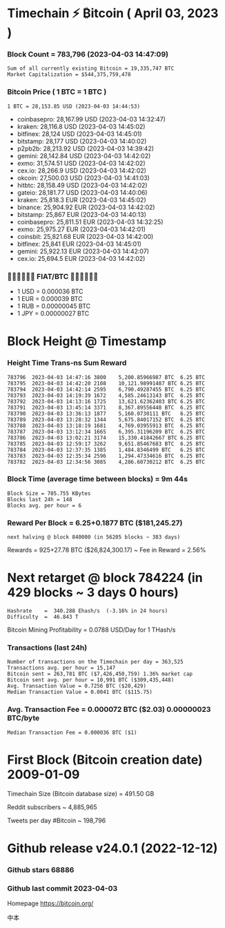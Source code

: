 # Timechain ⚡ ₿itcoin ( April 03, 2023 )
### Block Count = 783,796 (2023-04-03 14:47:09)
    Sum of all currently existing Bitcoin = 19,335,747 BTC
    Market Capitalization = $544,375,759,478
### Bitcoin Price ( 1 BTC = 1 BTC )
	1 BTC = 28,153.85 USD (2023-04-03 14:44:53)
- coinbasepro: 28,167.99 USD (2023-04-03 14:32:47)
- kraken: 28,116.8 USD (2023-04-03 14:45:02)
- bitfinex: 28,124 USD (2023-04-03 14:45:01)
- bitstamp: 28,177 USD (2023-04-03 14:40:02)
- p2pb2b: 28,213.92 USD (2023-04-03 14:39:42)
- gemini: 28,142.84 USD (2023-04-03 14:42:02)
- exmo: 31,574.51 USD (2023-04-03 14:42:02)
- cex.io: 28,266.9 USD (2023-04-03 14:42:02)
- okcoin: 27,500.03 USD (2023-04-03 14:41:03)
- hitbtc: 28,158.49 USD (2023-04-03 14:42:02)
- gateio: 28,181.77 USD (2023-04-03 14:40:06)
- kraken: 25,818.3 EUR (2023-04-03 14:45:02)
- binance: 25,904.92 EUR (2023-04-03 14:42:02)
- bitstamp: 25,867 EUR (2023-04-03 14:40:13)
- coinbasepro: 25,811.51 EUR (2023-04-03 14:32:25)
- exmo: 25,975.27 EUR (2023-04-03 14:42:01)
- coinsbit: 25,821.68 EUR (2023-04-03 14:42:00)
- bitfinex: 25,841 EUR (2023-04-03 14:45:01)
- gemini: 25,922.13 EUR (2023-04-03 14:42:07)
- cex.io: 25,694.5 EUR (2023-04-03 14:42:02)
### 💱💶💵💷💴💱 FIAT/BTC 💱💴💷💵💶💱
- 1 USD = 0.000036 BTC
- 1 EUR = 0.000039 BTC
- 1 RUB = 0.00000045 BTC
- 1 JPY = 0.00000027 BTC
# Block Height @ Timestamp
### Height	Time	Trans-ns	Sum	Reward
    783796	2023-04-03 14:47:16	3800	5,200.85966987 BTC	6.25 BTC
    783795	2023-04-03 14:42:20	2108	10,121.98991487 BTC	6.25 BTC
    783794	2023-04-03 14:42:14	2595	6,790.49287455 BTC	6.25 BTC
    783793	2023-04-03 14:19:39	1672	4,585.24613143 BTC	6.25 BTC
    783792	2023-04-03 14:13:16	1725	13,621.62362403 BTC	6.25 BTC
    783791	2023-04-03 13:45:14	3371	8,367.89556448 BTC	6.25 BTC
    783790	2023-04-03 13:36:13	1877	5,160.0730111 BTC	6.25 BTC
    783789	2023-04-03 13:28:32	1344	5,675.84017152 BTC	6.25 BTC
    783788	2023-04-03 13:18:19	1681	4,769.03955913 BTC	6.25 BTC
    783787	2023-04-03 13:12:34	1665	6,395.31196209 BTC	6.25 BTC
    783786	2023-04-03 13:02:21	3174	15,330.41842667 BTC	6.25 BTC
    783785	2023-04-03 12:59:17	3262	9,651.85467683 BTC	6.25 BTC
    783784	2023-04-03 12:37:35	1385	1,484.8346499 BTC	6.25 BTC
    783783	2023-04-03 12:35:34	2596	1,294.47334616 BTC	6.25 BTC
    783782	2023-04-03 12:34:56	3085	4,286.60730212 BTC	6.25 BTC
### Block Time (average time between blocks) = 9m 44s
    Block Size = 705.755 KBytes
    Blocks last 24h = 148
    Blocks avg. per hour = 6
### Reward Per Block = 6.25+0.1877 BTC ($181,245.27) 
    next halving @ block 840000 (in 56205 blocks ~ 383 days)
Rewards = 925+27.78 BTC ($26,824,300.17) ~ Fee in Reward = 2.56%
# Next retarget @ block 784224 (in 429 blocks ~ 3 days 0 hours)
    Hashrate    =  340.288 Ehash/s  (-3.16% in 24 hours)
    Difficulty  =  46.843 T
Bitcoin Mining Profitability = 0.0788 USD/Day for 1 THash/s
### Transactions (last 24h)
    Number of transactions on the Timechain per day = 363,525
    Transactions avg. per hour = 15,147
    Bitcoin sent = 263,781 BTC ($7,426,450,759) 1.36% market cap
    Bitcoin sent avg. per hour = 10,991 BTC ($309,435,448)
    Avg. Transaction Value = 0.7256 BTC ($20,429)
    Median Transaction Value = 0.0041 BTC ($115.75)
### Avg. Transaction Fee = 0.000072 BTC ($2.03) 0.00000023 BTC/byte
    Median Transaction Fee = 0.000036 BTC ($1)
# First Block (Bitcoin creation date)	2009-01-09
Timechain Size (Bitcoin database size) = 491.50 GB

Reddit subscribers	~ 4,885,965

Tweets per day #Bitcoin	~ 198,796
# Github release	v24.0.1 (2022-12-12)
### Github stars	68886
### Github last commit	2023-04-03

Homepage	https://bitcoin.org/

中本
